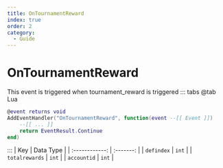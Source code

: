 ```yaml
---
title: OnTournamentReward
index: true
order: 2
category:
  - Guide
---
```


# OnTournamentReward
This event is triggered when tournament_reward is triggered
::: tabs
@tab Lua
```lua
@event returns void
AddEventHandler("OnTournamentReward", function(event --[[ Event ]])
    --[[ ... ]]
    return EventResult.Continue
end)
```

:::
|       Key      | Data Type |
| :------------: | :-------: |
|   `defindex`   |   `int`   |
| `totalrewards` |   `int`   |
|   `accountid`  |   `int`   |